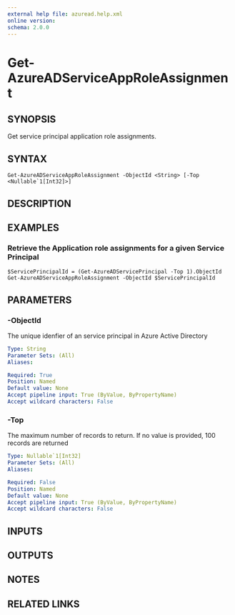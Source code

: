 ```yaml
---
external help file: azuread.help.xml
online version: 
schema: 2.0.0
---
```


# Get-AzureADServiceAppRoleAssignment

## SYNOPSIS
Get service principal application role assignments.

## SYNTAX

```
Get-AzureADServiceAppRoleAssignment -ObjectId <String> [-Top <Nullable`1[Int32]>]
```

## DESCRIPTION

## EXAMPLES

### Retrieve the Application role assignments for a given Service Principal
```
$ServicePrincipalId = (Get-AzureADServicePrincipal -Top 1).ObjectId
Get-AzureADServiceAppRoleAssignment -ObjectId $ServicePrincipalId
```

## PARAMETERS

### -ObjectId
The unique idenfier of an service principal in Azure Active Directory

```yaml
Type: String
Parameter Sets: (All)
Aliases: 

Required: True
Position: Named
Default value: None
Accept pipeline input: True (ByValue, ByPropertyName)
Accept wildcard characters: False
```

### -Top
The maximum number of records to return.
If no value is provided, 100 records are returned

```yaml
Type: Nullable`1[Int32]
Parameter Sets: (All)
Aliases: 

Required: False
Position: Named
Default value: None
Accept pipeline input: True (ByValue, ByPropertyName)
Accept wildcard characters: False
```

## INPUTS

## OUTPUTS

## NOTES

## RELATED LINKS

